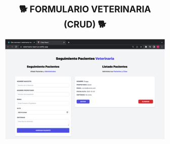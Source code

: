 <h1 align="center"> 🐕 FORMULARIO VETERINARIA (CRUD) 🐕 </h1>

![Fondo-Portada-Proyecto](https://github.com/Brian-David-01/CITAS-REACT-VITE/blob/main/Imagen%20de%20proyecto.png)
